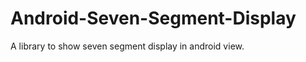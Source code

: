 Android-Seven-Segment-Display
=============================

A library to show seven segment display in android view.
